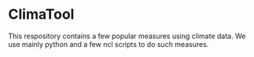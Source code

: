 # ClimaTool
 This respository contains a few popular measures using climate data.
 We use mainly python and a few ncl scripts to do such measures.
